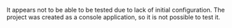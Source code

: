 It appears not to be able to be tested due to lack of initial configuration.
The project was created as a console application, so it is not possible to test it.